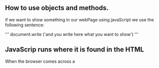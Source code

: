 ## How to use objects and methods.

if we want to show something in our webPage using javaScript we use the following sentence:

'''
 document.write ('and you write here what you want to show') 
'''

## JavaScrip runs where it is found in the HTML

When the browser comes across a **<script>** element, it stops to load the script and then checks to see if it needs to do anything.

The HTML **<script>** element is used in HTML pages to tell the browser to load the JavaScript file.

## Statements

A script is a series of instructions that a computer can follow one-by-one.Each individual instruction or step is known as a statement.Statements should end with a semicolon.

## comments

You should write comments to explain what your code does.They help make your code easier to read and understand.
This can help you and others who read your code. And you can write it using the following tags : /* write your comment here */

## loops

loops check a condition. if it returns true, a code block will rum. then the condition will be checked again and if it still returns true, the code block will run again. it repeats until the condition returns false.
The main three types of loops are : 
* For (used a counter as condition).
* While
* Do while 


